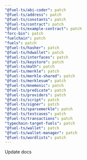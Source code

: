 ```yaml
---
"@fuel-ts/abi-coder": patch
"@fuel-ts/address": patch
"@fuel-ts/constants": patch
"@fuel-ts/contract": patch
"@fuel-ts/example-contract": patch
"forc-bin": patch
"fuelchain": patch
"fuels": patch
"@fuel-ts/hasher": patch
"@fuel-ts/hdwallet": patch
"@fuel-ts/interfaces": patch
"@fuel-ts/keystore": patch
"@fuel-ts/math": patch
"@fuel-ts/merkle": patch
"@fuel-ts/merkle-shared": patch
"@fuel-ts/merklesum": patch
"@fuel-ts/mnemonic": patch
"@fuel-ts/predicate": patch
"@fuel-ts/providers": patch
"@fuel-ts/script": patch
"@fuel-ts/signer": patch
"@fuel-ts/sparsemerkle": patch
"@fuel-ts/testcases": patch
"@fuel-ts/transactions": patch
"typechain-target-fuels": patch
"@fuel-ts/wallet": patch
"@fuel-ts/wallet-manager": patch
"@fuel-ts/wordlists": patch
---
```


Update docs
